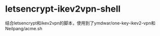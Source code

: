 # letsencrypt-ikev2vpn-shell
结合letsencrypt和ikev2vpn的脚本，使用到了ymdwar/one-key-ikev2-vpn和Neilpang/acme.sh
